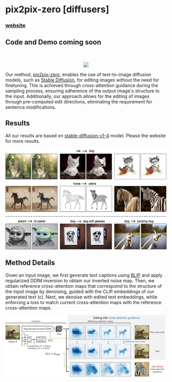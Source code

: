 # pix2pix-zero [diffusers]

### [website](https://pix2pixzero.github.io/)

## Code and Demo coming soon


<br>
<div class="gif">
<p align="center">
<img src='assets/main.gif' align="center">
</p>
</div>


Our method, [pix2pix-zero](https://pix2pixzero.github.io/), enables the use of text-to-image diffusion models, such as [Stable Diffusion](https://github.com/CompVis/stable-diffusion), for editing images without the need for finetuning. This is achieved through cross-attention guidance during the sampling process, ensuring adherence of the output image's structure to the input. Additionally, our approach allows for the editing of images through pre-computed edit directions, eliminating the requirement for sentence modifications.

## Results
All our results are based on [stable-diffusion-v1-4](https://github.com/CompVis/stable-diffusion) model. Please the website for more results.

<div>
<p align="center">
<img src='assets/results_teaser.jpg' align="center">
</p>
</div>


## Method Details

Given an input image, we first generate text captions using [BLIP](https://github.com/salesforce/LAVIS) and apply regularized DDIM inversion to obtain our inverted noise map.
Then, we obtain reference cross-attention maps that correspoind to the structure of the input image by denoising, guided with the CLIP embeddings 
of our generated text (c). Next, we denoise with edited text embeddings, while enforcing a loss to match current cross-attention maps with the 
reference cross-attention maps.

<div>
<p align="center">
<img src='assets/method.jpg' align="center" width=900>
</p>
</div>


